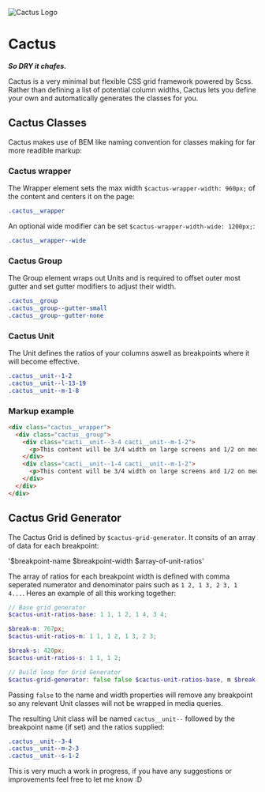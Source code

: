 ![Cactus Logo](http://joedinsdale.co.uk/misc/cactus-logo.png)

# Cactus
_**So DRY it chafes.**_

Cactus is a very minimal but flexible CSS grid framework powered by Scss. Rather than defining a list of potential column widths, Cactus lets you define your own and automatically generates the classes for you.


## Cactus Classes
Cactus makes use of BEM like naming convention for classes making for far more readible markup:

### Cactus wrapper
The Wrapper element sets the max width `$cactus-wrapper-width: 960px;` of the content and centers it on the page:

``` scss
.cactus__wrapper
```

An optional wide modifier can be set `$cactus-wrapper-width-wide: 1200px;`:

``` scss
.cactus__wrapper--wide
```

### Cactus Group
The Group element wraps out Units and is required to offset outer most gutter and set gutter modifiers to adjust their width.

``` scss
.cactus__group
.cactus__group--gutter-small
.cactus__group--gutter-none
```

### Cactus Unit
The Unit defines the ratios of your columns aswell as breakpoints where it will become effective.

``` scss
.cactus__unit--1-2
.cactus__unit--l-13-19
.cactus__unit--m-1-8
```

### Markup example

``` html
<div class="cactus__wrapper">
  <div class="cactus__group">
    <div class="cacti__unit--3-4 cacti__unit--m-1-2">
      <p>This content will be 3/4 width on large screens and 1/2 on medium screens.</p>
    </div>
    <div class="cacti__unit--1-4 cacti__unit--m-1-2">
      <p>This content will be 3/4 width on large screens and 1/2 on medium screens.</p>
    </div>
  </div>
</div>
```

## Cactus Grid Generator
The Cactus Grid is defined by `$cactus-grid-generator`. It consits of an array of data for each breakpoint:

'$breakpoint-name $breakpoint-width $array-of-unit-ratios'

The array of ratios for each breakpoint width is defined with comma seperated numerator and denominator pairs such as `1 2, 1 3, 2 3, 1 4...`. Heres an example of all this working together:

``` scss
// Base grid generator
$cactus-unit-ratios-base: 1 1, 1 2, 1 4, 3 4;

$break-m: 767px;
$cactus-unit-ratios-m: 1 1, 1 2, 1 3, 2 3;

$break-s: 420px;
$cactus-unit-ratios-s: 1 1, 1 2;

// Build loop for Grid Generator
$cactus-grid-generator: false false $cactus-unit-ratios-base, m $break-m $cactus-unit-ratios-m, s $break-s $cactus-unit-ratios-s;
```

Passing `false` to the name and width properties will remove any breakpoint so any relevant Unit classes will not be wrapped in media queries.

The resulting Unit class will be named `cactus__unit--` followed by the breakpoint name (if set) and the ratios supplied:

``` scss
.cactus__unit--3-4
.cactus__unit--m-2-3
.cactus__unit--s-1-2
```

This is very much a work in progress, if you have any suggestions or improvements feel free to let me know :D
